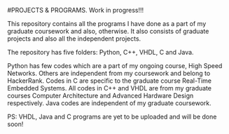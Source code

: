 #PROJECTS & PROGRAMS. Work in progress!!!

This repository contains all the programs I have done as a part of my graduate coursework and also, otherwise. It also consists of graduate projects and also all the independent projects.

The repository has five folders: Python, C++, VHDL, C and Java.

Python has few codes which are a part of my ongoing course, High Speed Networks. Others are independent from my coursework and belong to HackerRank. Codes in C are specific to the graduate course Real-Time Embedded Systems. All codes in C++ and VHDL are from my graduate courses Computer Architecture and Advanced Hardware Design respectively. Java codes are independent of my graduate coursework.

PS: VHDL, Java and C programs are yet to be uploaded and will be done soon!


